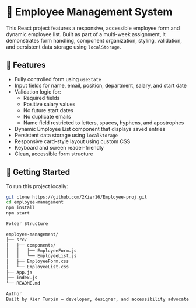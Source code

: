 # 💼 Employee Management System

This React project features a responsive, accessible employee form and dynamic employee list. Built as part of a multi-week assignment, it demonstrates form handling, component organization, styling, validation, and persistent data storage using `localStorage`.

## 🧩 Features

- Fully controlled form using `useState`
- Input fields for name, email, position, department, salary, and start date
- Validation logic for:
  - Required fields
  - Positive salary values
  - No future start dates
  - No duplicate emails
  - Name field restricted to letters, spaces, hyphens, and apostrophes
- Dynamic Employee List component that displays saved entries
- Persistent data storage using `localStorage`
- Responsive card-style layout using custom CSS
- Keyboard and screen reader-friendly
- Clean, accessible form structure

## 🚀 Getting Started

To run this project locally:

```bash
git clone https://github.com/2Kier16/Employee-proj.git
cd employee-management
npm install
npm start

Folder Structure

employee-management/
├── src/
│   ├── components/
│   │   ├── EmployeeForm.js
│   │   └── EmployeeList.js
│   ├── EmployeeForm.css
│   └── EmployeeList.css
├── App.js
├── index.js
└── README.md

Author
Built by Kier Turpin — developer, designer, and accessibility advocate. GitHub Profile: https://github.com/2Kier16